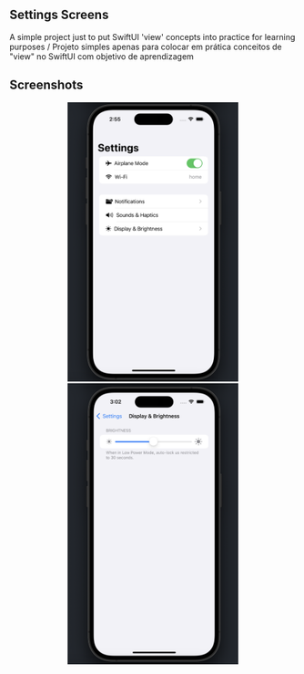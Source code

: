## Settings Screens

A simple project just to put SwiftUI 'view' concepts into practice for learning purposes / Projeto simples apenas para colocar em prática conceitos de "view" no SwiftUI com objetivo de aprendizagem

## Screenshots

<p align="center">
  <img src="SettingsScreens/.github/images/firstScreen.png" alt="Texto Alternativo" width="300">
  <img src="SettingsScreens/.github/images/seconddScreen.png" alt="Texto Alternativo" width="300">
</p>
